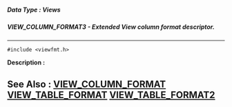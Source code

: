 ##### Data Type : Views
##### VIEW_COLUMN_FORMAT3 - Extended View column format descriptor.
---
```
#include <viewfmt.h>
```
**Description :**



**See Also :**
[VIEW_COLUMN_FORMAT](/reference/Data/VIEW_COLUMN_FORMAT)
[VIEW_TABLE_FORMAT](/reference/Data/VIEW_TABLE_FORMAT)
[VIEW_TABLE_FORMAT2](/reference/Data/VIEW_TABLE_FORMAT2)
---
